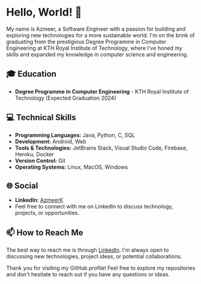 # Hello, World! 👋

My name is Azmeer, a Software Engineer with a passion for building and exploring new technologies for a more sustainable world. I'm on the brink of graduating from the prestigious Degree Programme in Computer Engineering at KTH Royal Institute of Technology, where I've honed my skills and expanded my knowledge in computer science and engineering.

## 🎓 Education
- **Degree Programme in Computer Engineering** - KTH Royal Institute of Technology (Expected Graduation 2024)

## 💻 Technical Skills
- **Programming Languages:** Java, Python, C, SQL
- **Development:** Android, Web
- **Tools & Technologies:** JetBrains Stack, Visual Studio Code, Firebase, Heroku, Docker
- **Version Control:** Git
- **Operating Systems:** Linux, MacOS, Windows

## 🌐 Social
- **LinkedIn:** [AzmeerK](https://www.linkedin.com/in/azmeerk/)
- Feel free to connect with me on LinkedIn to discuss technology, projects, or opportunities.

## 📫 How to Reach Me
The best way to reach me is through [LinkedIn](https://www.linkedin.com/in/azmeerk/). I'm always open to discussing new technologies, project ideas, or potential collaborations.

Thank you for visiting my GitHub profile! Feel free to explore my repositories and don't hesitate to reach out if you have any questions or ideas.

